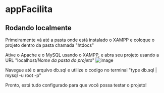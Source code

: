 # appFacilita

## Rodando localmente

Primeiramente vá até a pasta onde está instalado o XAMPP e coloque o projeto dentro da pasta chamada "htdocs"

Ative o Apache e o MySQL usando o XAMPP, e abra seu projeto usando a URL "localhost/*Nome da pasta do projeto*"
![image](https://github.com/fernandootoni/appFacilita/assets/102544229/b79fecd2-145f-43d7-87f8-42638dd5060d)

Navegue até o arquivo db.sql e utilize o codigo no terminal "type db.sql | mysql -u root -p"

Pronto, está tudo configurado para que você possa testar o projeto!
